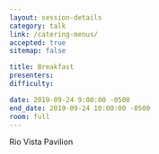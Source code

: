 ```yaml
---
layout: session-details
category: talk
link: /catering-menus/
accepted: true
sitemap: false

title: Breakfast
presenters:
difficulty:

date: 2019-09-24 9:00:00 -0500
end_date: 2019-09-24 10:00:00 -0500
room: full
---
```

Rio Vista Pavilion
